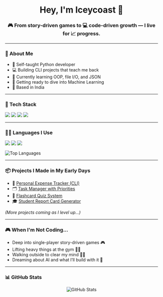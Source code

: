 <h1 align="center">Hey, I'm Iceycoast 👋</h1>
<h3 align="center">🎮 From story-driven games to 💻 code-driven growth — I live for 📈 progress.</h3>

---

### 🧠 About Me

- 🐍 Self-taught Python developer  
- 💻 Building CLI projects that teach me back  
- 🧱 Currently learning OOP, file I/O, and JSON  
- 🚀 Getting ready to dive into Machine Learning  
- 📍 Based in India

---

### 🧰 Tech Stack

<p>
  <img src="https://img.shields.io/badge/Python-3776AB?style=for-the-badge&logo=python&logoColor=white"/>
  <img src="https://img.shields.io/badge/JSON-000000?style=for-the-badge&logo=json&logoColor=white"/>
  <img src="https://img.shields.io/badge/CLI-111111?style=for-the-badge"/>
  <img src="https://img.shields.io/badge/Git-F05032?style=for-the-badge&logo=git&logoColor=white"/>
</p>

---

### 🧑‍💻 Languages I Use

<p>
  <img src="https://img.shields.io/badge/Python-3674A4?style=for-the-badge&logo=python&logoColor=white"/>
  <img src="https://img.shields.io/badge/JSON-000000?style=for-the-badge&logo=json&logoColor=white"/>
  <img src="https://img.shields.io/badge/Bash-121011?style=for-the-badge&logo=gnu-bash&logoColor=white"/>
</p>

<p align="left">
  <img src="https://github-readme-stats.vercel.app/api/top-langs/?username=Iceycoast&layout=compact&theme=tokyonight" alt="Top Languages" />
</p>

---

### 📦 Projects I Made in My Early Days

- 💸 [Personal Expense Tracker (CLI)](https://github.com/Iceycoast/Personal-Expense-Tracker-CLI-Version-)
- 🗂️ [Task Manager with Priorities](https://github.com/Iceycoast/Contact-book)
- 🧠 [Flashcard Quiz System](https://github.com/Iceycoast/Flashquiz)
- 🎓 [Student Report Card Generator](#)

_(More projects coming as I level up...)_

---

### 🎮 When I'm Not Coding...

- Deep into single-player story-driven games 🎮  
- Lifting heavy things at the gym 🏋️‍♂️  
- Walking outside to clear my mind 🚶‍♂️  
- Dreaming about AI and what I’ll build with it 🤖

---

### 📊 GitHub Stats

<p align="center">
  <img src="https://github-readme-stats.vercel.app/api?username=Iceycoast&show_icons=true&theme=tokyonight" alt="GitHub Stats" />
</p>
